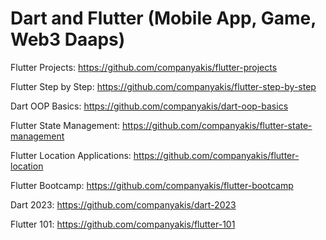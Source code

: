 # Dart and Flutter (Mobile App, Game, Web3 Daaps)

Flutter Projects:
https://github.com/companyakis/flutter-projects

Flutter Step by Step:
https://github.com/companyakis/flutter-step-by-step

Dart OOP Basics:
https://github.com/companyakis/dart-oop-basics

Flutter State Management:
https://github.com/companyakis/flutter-state-management

Flutter Location Applications:
https://github.com/companyakis/flutter-location

Flutter Bootcamp:
https://github.com/companyakis/flutter-bootcamp
 
Dart 2023:
https://github.com/companyakis/dart-2023

Flutter 101:
https://github.com/companyakis/flutter-101

